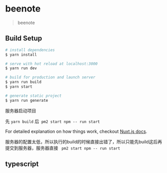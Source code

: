 # beenote

> beenote

## Build Setup

``` bash
# install dependencies
$ yarn install

# serve with hot reload at localhost:3000
$ yarn run dev

# build for production and launch server
$ yarn run build
$ yarn start

# generate static project
$ yarn run generate
```

服务器启动项目


先 `yarn build` 后` pm2 start npm -- run start`

For detailed explanation on how things work, checkout [Nuxt.js docs](https://nuxtjs.org).

服务器的配置太低，所以执行的build的时候直接出错了，所以只能先build这后再提交到服务器，服务器直接 ` pm2 start npm -- run start`

## typescript


